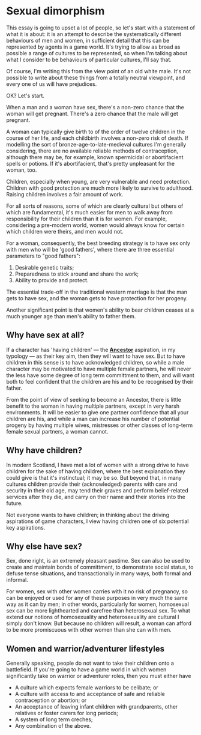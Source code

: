 # Sexual dimorphism

This essay is going to upset a lot of people, so let's start with a statement of what it is about: it is an attempt to describe the systematically different behaviours of men and women, in sufficient detail that this can be represented by agents in a game world. It's trying to allow as broad as possible a range of cultures to be represented, so when I'm talking about what I consider to be behaviours of particular cultures, I'll say that.

Of course, I'm writing this from the view point of an old white male. It's not possible to write about these things from a totally neutral viewpoint, and every one of us will have prejudices.

OK? Let's start.

When a man and a woman have sex, there's a non-zero chance that the woman will get pregnant. There's a zero chance that the male will get pregnant.

A woman can typically give birth to of the order of twelve children in the course of her life, and each childbirth involves a non-zero risk of death. If modelling the sort of bronze-age-to-late-medieval cultures I'm generally considering, there are no available reliable methods of contraception, although there may be, for example, known spermicidal or abortifacient spells or potions. If it's abortifacient, that's pretty unpleasant for the woman, too.

Children, especially when young, are very vulnerable and need protection. Children with good protection are much more likely to survive to adulthood. Raising children involves a fair amount of work.

For all sorts of reasons, some of which are clearly cultural but others of which are fundamental, it's much easier for men to walk away from responsibility for their children than it is for women. For example, considering a pre-modern world, women would always know for certain which children were theirs, and men would not.

For a woman, consequently, the best breeding strategy is to have sex only with men who will be 'good fathers', where there are three essential parameters to "good fathers":

1. Desirable genetic traits;
2. Preparedness to stick around and share the work;
3. Ability to provide and protect.

The essential trade-off in the traditional western marriage is that the man gets to have sex, and the woman gets to have protection for her progeny.

Another significant point is that women's ability to bear children ceases at a much younger age than men's ability to father them.

## Why have sex at all?

If a character has 'having children' &mdash; the [**Ancestor**](intro.html#aspirations-and-goals) aspiration, in my typology &mdash; as their key aim, then they will want to have sex. But to have children in this sense is to have acknowledged children, so while a male character may be motivated to have multiple female partners, he will never the less have some degree of long term committment to them, and will want both to feel confident that the children are his and to be recognised by their father.

From the point of view of seeking to become an Ancestor, there is little benefit to the woman in having multiple partners, except in very harsh environments. It will be easier to give one partner confidence that all your children are his, and while a man can increase his number of potential progeny by having multiple wives, mistresses or other classes of long-term female sexual partners, a woman cannot.

## Why have children?

In modern Scotland, I have met a lot of women with a strong drive to have children for the sake of having children, where the best explanation they could give is that it's instinctual; it may be so. But beyond that, in many cultures children provide their (acknowledged) parents with care and security in their old age, may tend their graves and perform belief-related services after they die, and carry on their name and their stories into the future.

Not everyone wants to have children; in thinking about the driving aspirations of game characters, I view having children one of six potential key aspirations.

## Why else have sex?

Sex, done right, is an extremely pleasant pastime. Sex can also be used to create and maintain bonds of committment, to demonstrate social status, to defuse tense situations, and transactionally in many ways, both formal and informal.

For women, sex with other women carries with it no risk of pregnancy, so can be enjoyed or used for any of these purposes in very much the same way as it can by men; in other words, particularly for women, homosexual sex can be more lighthearted and carefree than heterosexual sex. To what extend our notions of homosexuality and heterosexuality are cultural I simply don't know. But because no children will result, a woman can afford to be more promiscuous with other women than she can with men.

## Women and warrior/adventurer lifestyles

Generally speaking, people do not want to take their children onto a battlefield. If you're going to have a game world in which women significantly take on warrior or adventurer roles, then you must either have

* A culture which expects female warriors to be celibate; or
* A culture with access to and acceptance of safe and reliable contraception or abortion; or
* An acceptance of leaving infant children with grandparents, other relatives or foster carers for long periods;
* A system of long term creches;
* Any combination of the above.

